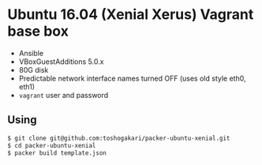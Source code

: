 # Ubuntu 16.04 (Xenial Xerus) Vagrant base box

 - Ansible
 - VBoxGuestAdditions 5.0.x
 - 80G disk
 - Predictable network interface names turned OFF (uses old style eth0, eth1)
 - `vagrant` user and password

## Using

```bash
$ git clone git@github.com:toshogakari/packer-ubuntu-xenial.git
$ cd packer-ubuntu-xenial
$ packer build template.json
```
